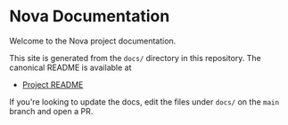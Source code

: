 # Nova Documentation

Welcome to the Nova project documentation.

This site is generated from the `docs/` directory in this repository. The canonical README is available at

- [Project README](readme.md)

If you're looking to update the docs, edit the files under `docs/` on the `main` branch and open a PR.
